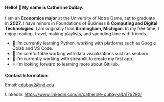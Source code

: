 #### Hello! 👋 My name is **Catherine DuBay**.

I am an **Economics major** at the University of Notre Dame, set to graduate in **2027**. I have minors in Foundations of Business & **Computing and Digital Technologies**. I am originally from **Birmingham, Michigan**. In my free time, I enjoy reading, travel, making playlists, and spending time with friends.

- 🌱 I’m currently learning Python, working with platforms such as Google Colab and VS Code.
- 🔭 I’m comfortable working with data visualizations such as seaborn.
- 💬 I'm currently working with streamlit to create my first app.
- ⚡ I'm looking forward to learning more about GitHub.

**Contact Information:**
  
  Email: cdubay2@nd.edu
  
  LinkedIn: https://www.linkedin.com/in/catherine-dubay-a4a176292/

<!--
**Catherine-DuBay/Catherine-DuBay** is a ✨ _special_ ✨ repository because its `README.md` (this file) appears on your GitHub profile.

Here are some ideas to get you started:

- 🔭 I’m currently working on ...
- 🌱 I’m currently learning ...
- 👯 I’m looking to collaborate on ...
- 🤔 I’m looking for help with ...
- 💬 Ask me about ...
- 📫 How to reach me: ...
- 😄 Pronouns: ...
- ⚡ Fun fact: ...
-->
